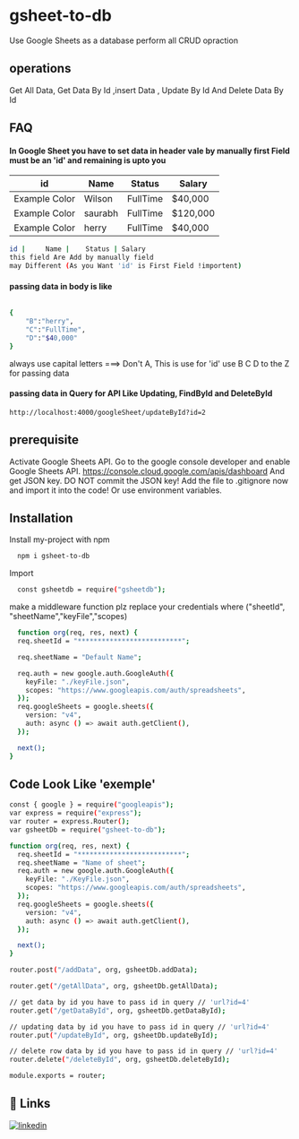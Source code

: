 # gsheet-to-db

Use Google Sheets as a database perform all CRUD opraction

## operations

Get All Data, Get Data By Id ,insert Data , Update By Id And Delete Data By Id

## FAQ

#### In Google Sheet you have to set data in header vale by manually first Field must be an 'id' and remaining is upto you

| id            | Name    | Status   | Salary   |
| ------------- | ------- | -------- | -------- |
| Example Color | Wilson  | FullTime | $40,000  |
| Example Color | saurabh | FullTime | $120,000 |
| Example Color | herry   | FullTime | $40,000  |

```bash
id |	 Name |    Status |	Salary
this field Are Add by manually field
may Different (As you Want 'id' is First Field !importent)

```

#### passing data in body is like

```bash

{
    "B":"herry",
    "C":"FullTime",
    "D":"$40,000"
}


```

always use capital letters ===>
Don't A, This is use for 'id' use B C D to the Z for passing data

#### passing data in Query for API Like Updating, FindById and DeleteById

```
http://localhost:4000/googleSheet/updateById?id=2

```

## prerequisite

Activate Google Sheets API. Go to the google console developer and enable Google Sheets API.
https://console.cloud.google.com/apis/dashboard And get JSON key.
DO NOT commit the JSON key! Add the file to .gitignore now and import it into
the code! Or use environment variables.

## Installation

Install my-project with npm

```bash
  npm i gsheet-to-db

```

Import

```bash
  const gsheetdb = require("gsheetdb");
```

make a middleware function plz replace your credentials where ("sheetId",
"sheetName","keyFile","scopes)

```bash
  function org(req, res, next) {
  req.sheetId = "**************************";

  req.sheetName = "Default Name";

  req.auth = new google.auth.GoogleAuth({
    keyFile: "./keyFile.json",
    scopes: "https://www.googleapis.com/auth/spreadsheets",
  });
  req.googleSheets = google.sheets({
    version: "v4",
    auth: async () => await auth.getClient(),
  });

  next();
}
```

## Code Look Like 'exemple'

```bash
const { google } = require("googleapis");
var express = require("express");
var router = express.Router();
var gsheetDb = require("gsheet-to-db");

function org(req, res, next) {
  req.sheetId = "**************************";
  req.sheetName = "Name of sheet";
  req.auth = new google.auth.GoogleAuth({
    keyFile: "./KeyFile.json",
    scopes: "https://www.googleapis.com/auth/spreadsheets",
  });
  req.googleSheets = google.sheets({
    version: "v4",
    auth: async () => await auth.getClient(),
  });

  next();
}

router.post("/addData", org, gsheetDb.addData);

router.get("/getAllData", org, gsheetDb.getAllData);

// get data by id you have to pass id in query // 'url?id=4'
router.get("/getDataById", org, gsheetDb.getDataById);

// updating data by id you have to pass id in query // 'url?id=4'
router.put("/updateById", org, gsheetDb.updateById);

// delete row data by id you have to pass id in query // 'url?id=4'
router.delete("/deleteById", org, gsheetDb.deleteById);

module.exports = router;
```

## 🔗 Links

[![linkedin](https://img.shields.io/badge/linkedin-0A66C2?style=for-the-badge&logo=linkedin&logoColor=white)](https://www.linkedin.com/in/saurabh-singh-841590192)
